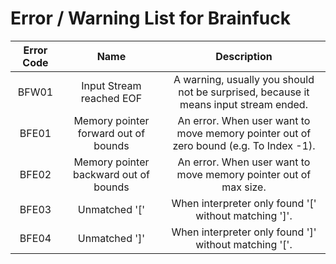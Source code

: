 # Error / Warning List for Brainfuck

| Error Code |                 Name                  |                                      Description                                      |
|:----------:|:-------------------------------------:|:-------------------------------------------------------------------------------------:|
|   BFW01    |       Input Stream reached EOF        | A warning, usually you should not be surprised, because it means input stream ended.  |
|   BFE01    | Memory pointer forward out of bounds  | An error. When user want to move memory pointer out of zero bound (e.g. To Index -1). |
|   BFE02    | Memory pointer backward out of bounds |           An error. When user want to move memory pointer out of max size.            | 
|   BFE03    |             Unmatched '['             |                When interpreter only found '\[' without matching '\]'.                |
|   BFE04    |             Unmatched ']'             |                 When interpreter only found ']' without matching '['.                 |